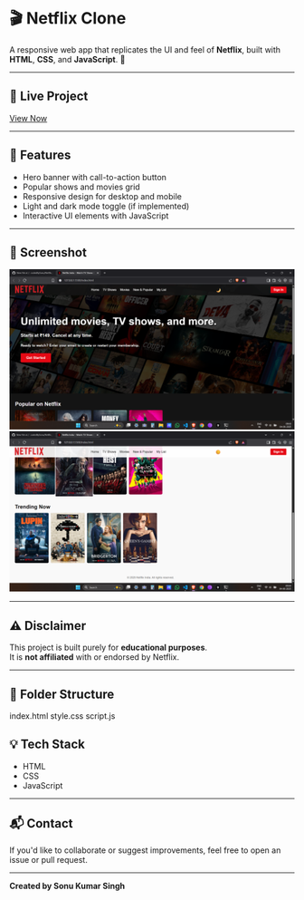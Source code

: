 # 🎬 Netflix Clone

A responsive web app that replicates the UI and feel of **Netflix**, built with **HTML**, **CSS**, and **JavaScript**. 🍿

---

## 🔗 Live Project  
[View Now](https://codedBySonu.github.io/Netflis_Clone)

---

## 🚀 Features

- Hero banner with call-to-action button  
- Popular shows and movies grid  
- Responsive design for desktop and mobile  
- Light and dark mode toggle (if implemented)  
- Interactive UI elements with JavaScript  

---

## 📸 Screenshot

![Screenshot](screenshot1.png)
![Screenshot](screenshot2.png)

---

## ⚠️ Disclaimer

This project is built purely for **educational purposes**.  
It is **not affiliated** with or endorsed by Netflix.

---

## 📁 Folder Structure

index.html
style.css
script.js

## 💡 Tech Stack

- HTML  
- CSS  
- JavaScript  

---

## 📬 Contact

If you'd like to collaborate or suggest improvements, feel free to open an issue or pull request.

---

**Created by Sonu Kumar Singh**
